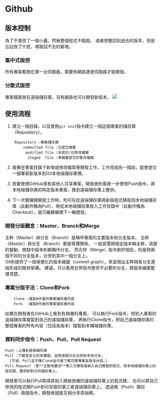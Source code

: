 # Github

## 版本控制
為了不會改了一個小蟲，然後整個程式不能跑。
或者想要回到過去的版本，但是忘記改了什麼，導致回不去的窘境。
### 集中式版控
所有專案都放在單一台伺服器，需要有網路連進伺服器才能開發。
### 分散式版控
專案檔案放在遠端儲存庫，沒有網路也可以開發新版本。
   ![](https://hackmd.io/_uploads/SyZRJNm22.png)


## 使用流程
1. 建立一個目錄，以及使用`git init`指令建立一個這個專案的儲存庫（Repository）。

        Repository :專案儲存庫
            committed file :已提交檔案
             modified file :未提交/已修改檔案
              staged  file :準備要提交的暫存檔案
2. 接著在專案目錄下新增或修改檔案等開發工作，工作完成告一階段，就會提交一個專案新版本到Git本地端儲存庫裡。              

3. 若要使用GitHub來和其他人共享專案，開發者則需進一步使用Push指令，將本地端儲存庫的特定版本專案，推到遠端儲存庫上整併。

4. 下一次要展開開發工作時，則可先從遠端儲存庫將新版程式碼取回本地端儲存庫（此動作稱為Pull），再從本地端儲存庫放入工作目錄中（此動作稱為Checkout），就可繼續展開下一輪開發。

### 開發分版觀念：Master、Branch和Merge
主幹（Master）與分支（Branch）是稱呼專案的主要版本和分支版本。
主幹（Master）與分支（Branch）都是等價關係，
一般習慣將穩定版本稱主幹，其餘的變動、開發中版本則都稱作分支。
而合併（Merge）指令剛好相反，則是把兩個不同的分支版本，合併到其中一個分支上。
\
Git則提供了一個視覺化的版本線圖（commit graph），來呈現出主幹與各分支連結形成的樹狀架構。
建議，可以善用合併指令整併不必要的分支，將版本線圖整理清楚。


### 專案分版手法：Clone和Fork
        Clone :複製A作者的專案儲存庫內容
        Fork  :複製B作者的專案儲存庫內容
如果在開發者在GitHub上看到有興趣的專案，
可以執行Fork指令，把別人專案的遠端儲存庫複製到自己的遠端儲存庫，
再執行Clone指令，把自己遠端儲存庫的整個專案的所有內容（包括各版本）複製到本機端儲存庫。

### 資料同步指令：Push、Pull、Pull Request
    Push :上傳到遠端儲存庫
    Pull :下載至自己的本機端，並將遠端分支合併到本地分支。
      (不過，Pull並不像Clone指令會下載完整專案各版本內容。)
    Pull Request :更**主動地要求**第三方開發者納入自己開發的程式，將本地端儲存庫上的程式碼，整併到對方的儲存庫上。
開發者可以執行Pull取得其他人開放授權的遠端儲存庫上的程式碼，
也可以將自己修改的程式碼Push到可存取的第三者遠端儲存庫上。
透過推（Push）跟拉（Pull）兩個指令，開發者就能互相分享原始碼。
